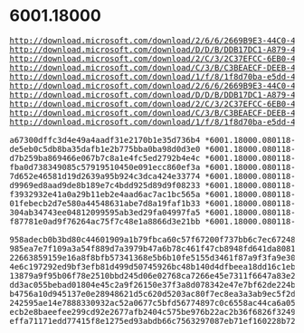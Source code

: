 # 6001.18000

<pre>
<a href="http://download.microsoft.com/download/2/6/6/2669B9E3-44C0-47F9-A346-B41450CC7823/6001.18000.080118-1840_amd64fre_Server_de-de-KRMSXFRE_DE_DVD.iso">http://download.microsoft.com/download/2/6/6/2669B9E3-44C0-47F9-A346-B41450CC7823/6001.18000.080118-1840_amd64fre_Server_de-de-KRMSXFRE_DE_DVD.iso</a>
<a href="http://download.microsoft.com/download/D/D/B/DDB17DC1-A879-44DD-BD11-C0991D292AD7/6001.18000.080118-1840_amd64fre_Server_en-us-KRMSXFRE_EN_DVD.exe">http://download.microsoft.com/download/D/D/B/DDB17DC1-A879-44DD-BD11-C0991D292AD7/6001.18000.080118-1840_amd64fre_Server_en-us-KRMSXFRE_EN_DVD.exe</a>
<a href="http://download.microsoft.com/download/2/C/3/2C37EFCC-6EB0-4CFD-82CA-BFAECEB17798/6001.18000.080118-1840_amd64fre_Server_es-es-KRMSXFRE_ES_DVD.iso">http://download.microsoft.com/download/2/C/3/2C37EFCC-6EB0-4CFD-82CA-BFAECEB17798/6001.18000.080118-1840_amd64fre_Server_es-es-KRMSXFRE_ES_DVD.iso</a>
<a href="http://download.microsoft.com/download/C/3/B/C3BEAECF-DEEB-445A-980B-055C1B1D8736/6001.18000.080118-1840_amd64fre_Server_fr-fr-KRMSXFRE_FR_DVD.iso">http://download.microsoft.com/download/C/3/B/C3BEAECF-DEEB-445A-980B-055C1B1D8736/6001.18000.080118-1840_amd64fre_Server_fr-fr-KRMSXFRE_FR_DVD.iso</a>
<a href="http://download.microsoft.com/download/1/f/8/1f8d70ba-e5dd-4cbf-b627-d20b8af365fe/6001.18000.080118-1840_amd64fre_Server_ja-jp-KRMSXFRE_JA_DVD.iso">http://download.microsoft.com/download/1/f/8/1f8d70ba-e5dd-4cbf-b627-d20b8af365fe/6001.18000.080118-1840_amd64fre_Server_ja-jp-KRMSXFRE_JA_DVD.iso</a>
<a href="http://download.microsoft.com/download/2/6/6/2669B9E3-44C0-47F9-A346-B41450CC7823/6001.18000.080118-1840_x86fre_Server_de-de-KRMSFRE_DE_DVD.iso">http://download.microsoft.com/download/2/6/6/2669B9E3-44C0-47F9-A346-B41450CC7823/6001.18000.080118-1840_x86fre_Server_de-de-KRMSFRE_DE_DVD.iso</a>
<a href="http://download.microsoft.com/download/D/D/B/DDB17DC1-A879-44DD-BD11-C0991D292AD7/6001.18000.080118-1840_x86fre_Server_en-us-KRMSFRE_EN_DVD.iso">http://download.microsoft.com/download/D/D/B/DDB17DC1-A879-44DD-BD11-C0991D292AD7/6001.18000.080118-1840_x86fre_Server_en-us-KRMSFRE_EN_DVD.iso</a>
<a href="http://download.microsoft.com/download/2/C/3/2C37EFCC-6EB0-4CFD-82CA-BFAECEB17798/6001.18000.080118-1840_x86fre_Server_es-es-KRMSFRE_ES_DVD.iso">http://download.microsoft.com/download/2/C/3/2C37EFCC-6EB0-4CFD-82CA-BFAECEB17798/6001.18000.080118-1840_x86fre_Server_es-es-KRMSFRE_ES_DVD.iso</a>
<a href="http://download.microsoft.com/download/C/3/B/C3BEAECF-DEEB-445A-980B-055C1B1D8736/6001.18000.080118-1840_x86fre_Server_fr-fr-KRMSFRE_FR_DVD.iso">http://download.microsoft.com/download/C/3/B/C3BEAECF-DEEB-445A-980B-055C1B1D8736/6001.18000.080118-1840_x86fre_Server_fr-fr-KRMSFRE_FR_DVD.iso</a>
<a href="http://download.microsoft.com/download/1/f/8/1f8d70ba-e5dd-4cbf-b627-d20b8af365fe/6001.18000.080118-1840_x86fre_Server_ja-jp-KRMSFRE_JA_DVD.iso">http://download.microsoft.com/download/1/f/8/1f8d70ba-e5dd-4cbf-b627-d20b8af365fe/6001.18000.080118-1840_x86fre_Server_ja-jp-KRMSFRE_JA_DVD.iso</a>

a67300dffc3d4e49a4aadf31e2170b1e35d736b4 *6001.18000.080118-1840_amd64fre_Server_de-de-KRMSXFRE_DE_DVD.iso
de5eb0c5db8ba35dafb1e2b775bba0ba98d0d3e0 *6001.18000.080118-1840_amd64fre_Server_en-us-KRMSXFRE_EN_DVD.exe
d7b259ba869466e067b7c8a1e4fc5ed2792b4e4c *6001.18000.080118-1840_amd64fre_Server_es-es-KRMSXFRE_ES_DVD.iso
fba0d738349085c57919510450e091ecc860ef3a *6001.18000.080118-1840_amd64fre_Server_fr-fr-KRMSXFRE_FR_DVD.iso
7d652e46581d19d2639a95b924c3dca424e33774 *6001.18000.080118-1840_amd64fre_Server_ja-jp-KRMSXFRE_JA_DVD.iso
d9969ed8aad9de8b189e7c4bdd925d89d9f08233 *6001.18000.080118-1840_x86fre_Server_de-de-KRMSFRE_DE_DVD.iso
f3932932e41a0a29b11eb2e4aad6ac7ac1bc565a *6001.18000.080118-1840_x86fre_Server_en-us-KRMSFRE_EN_DVD.iso
01febecb2d7e580a44548631abe7d8a19faf1b33 *6001.18000.080118-1840_x86fre_Server_es-es-KRMSFRE_ES_DVD.iso
304ab34743ee04812099595ab3ed29fa04997fa5 *6001.18000.080118-1840_x86fre_Server_fr-fr-KRMSFRE_FR_DVD.iso
f87781e0ad9f76264ac75f7c48e1a8866d3e21bb *6001.18000.080118-1840_x86fre_Server_ja-jp-KRMSFRE_JA_DVD.iso

958adecb0b3bd80c44601909a1b79fbca60c57f67200f737bb6c7ec67248ebb7 *6001.18000.080118-1840_amd64fre_Server_de-de-KRMSXFRE_DE_DVD.iso
985ea7e7f109a3a54f889d7a3979b47a6b78c461f47cb8948fd641da8081dde5 *6001.18000.080118-1840_amd64fre_Server_en-us-KRMSXFRE_EN_DVD.exe
22663859159e16a8f8bfb57341368e5b6b10fe5155d3461f87a9f3fa9e305a2a *6001.18000.080118-1840_amd64fre_Server_es-es-KRMSXFRE_ES_DVD.iso
4e6c197292ed9bf3efb81d499d50745926bc48b140d4dfbeea18dd16c1eb097c *6001.18000.080118-1840_amd64fre_Server_fr-fr-KRMSXFRE_FR_DVD.iso
13879a9f95b06f78e2510bbd245d06e02768ca7266e45e7311f6647a83e26d1a *6001.18000.080118-1840_amd64fre_Server_ja-jp-KRMSXFRE_JA_DVD.iso
dd3ac055bebad01804e45c2a9f26150e37f3a8d078342e47e7bf62de224bab55 *6001.18000.080118-1840_x86fre_Server_de-de-KRMSFRE_DE_DVD.iso
b4756a10d945137e0e28948621d5c620d5203ac80f7ec8ea3a3ab9ec5f2dc152 *6001.18000.080118-1840_x86fre_Server_en-us-KRMSFRE_EN_DVD.iso
242595ae14e7888330932ac52a0677c5bfd56774897c0c6558ac44ca6a05da36 *6001.18000.080118-1840_x86fre_Server_es-es-KRMSFRE_ES_DVD.iso
ecb2e8baeefee299cd92e2677afb2404c575be976b22ac2b36f6826f3249d956 *6001.18000.080118-1840_x86fre_Server_fr-fr-KRMSFRE_FR_DVD.iso
effa71171edd77415f8e1275ed93abdb66c7563297087eb71ef160228b72e32e *6001.18000.080118-1840_x86fre_Server_ja-jp-KRMSFRE_JA_DVD.iso
</pre>